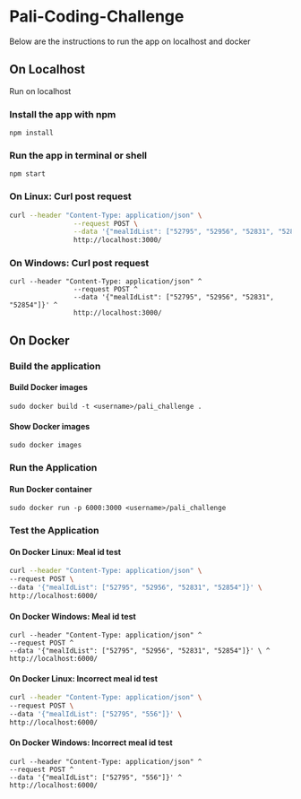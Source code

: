 # Pali-Coding-Challenge
<p> Below are the instructions to run the app on localhost and docker</p>

## On Localhost
<p>Run on localhost</p>

### Install the app with npm
```
npm install
```

### Run the app in terminal or shell 
```
npm start
```
### On Linux: Curl post request 
``` bash 
curl --header "Content-Type: application/json" \
                --request POST \
                --data '{"mealIdList": ["52795", "52956", "52831", "52854"]}' \
                http://localhost:3000/
``` 
### On Windows: Curl post request 
``` batch 
curl --header "Content-Type: application/json" ^
                --request POST ^
                --data '{"mealIdList": ["52795", "52956", "52831", "52854"]}' ^
                http://localhost:3000/
```

## On Docker
### Build the application
#### Build Docker images 
```
sudo docker build -t <username>/pali_challenge .
``` 
#### Show Docker images
```
sudo docker images
``` 
### Run the Application
#### Run Docker container 
```
sudo docker run -p 6000:3000 <username>/pali_challenge
``` 
### Test the Application
#### On Docker Linux: Meal id test 
``` bash
curl --header "Content-Type: application/json" \
--request POST \
--data '{"mealIdList": ["52795", "52956", "52831", "52854"]}' \
http://localhost:6000/
``` 
#### On Docker Windows: Meal id test 
``` batch
curl --header "Content-Type: application/json" ^
--request POST ^
--data '{"mealIdList": ["52795", "52956", "52831", "52854"]}' \ ^
http://localhost:6000/
```
#### On Docker Linux: Incorrect meal id test 
``` bash
curl --header "Content-Type: application/json" \
--request POST \
--data '{"mealIdList": ["52795", "556"]}' \
http://localhost:6000/
``` 
#### On Docker Windows: Incorrect meal id test 
``` batch
curl --header "Content-Type: application/json" ^
--request POST ^
--data '{"mealIdList": ["52795", "556"]}' ^
http://localhost:6000/
```
